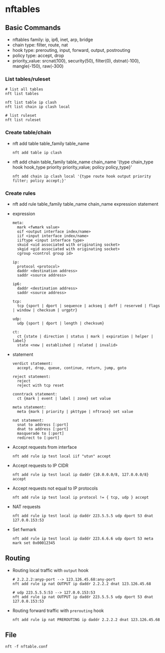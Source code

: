 # nftables

## Basic Commands

* nftables family: ip, ip6, inet, arp, bridge
* chain type: filter, route, nat
* hook type: prerouting, input, forward, output, postrouting
* policy type: accept, drop
* priority_value: srcnat(100), security(50), filter(0), dstnat(-100), mangle(-150), raw(-300)

### List tables/ruleset

```
# list all tables
nft list tables

nft list table ip clash
nft list chain ip clash local

# list ruleset
nft list ruleset
```

### Create table/chain

* nft add table table_family table_name

    ```
    nft add table ip clash
    ```

* nft add chain table_family table_name chain_name '{type chain_type hook hook_type priority priority_value; policy policy_type}'

    ```
    nft add chain ip clash local '{type route hook output priority filter; policy accept;}'
    ```

### Create rules

* nft add rule table_family table_name chain_name expression statement

* expression

    ```
    meta:
      mark <fwmark value>
      oif <output interface index/name>
      iif <input interface index/name>
      iiftype <input interface type>
      skuid <uid associated with originating socket>
      skgid <gid associated with originating socket>
      cgroup <control group id>

    ip:
      protocol <protocol>
      daddr <destination address>
      saddr <source address>

    ip6:
      daddr <destination address>
      saddr <source address>

    tcp:
      tcp {sport | dport | sequence | ackseq | doff | reserved | flags | window | checksum | urgptr}

    udp:
      udp {sport | dport | length | checksum}

    ct:
      ct {state | direction | status | mark | expiration | helper | label}
      state <new | established | related | invalid>
    ```

* statement

    ```
    verdict statement:
      accept, drop, queue, continue, return, jump, goto

    reject statement:
      reject
      reject with tcp reset

    conntrack statement:
      ct {mark | event | label | zone} set value

    meta statement:
      meta {mark | priority | pkttype | nftrace} set value

    nat statement:
      snat to address [:port]
      dnat to address [:port]
      masquerade to [:port]
      redirect to [:port]
    ```

* Accept requests from interface

    ```
    nft add rule ip test local iif "utun" accept
    ```

* Accept requests to IP CIDR

    ```
    nft add rule ip test local ip daddr {10.0.0.0/8, 127.0.0.0/8} accept
    ```

* Accept requests not equal to IP protocols

    ```
    nft add rule ip test local ip protocol != { tcp, udp } accept
    ```

* NAT requests

    ```
    nft add rule ip test local ip daddr 223.5.5.5 udp dport 53 dnat 127.0.0.153:53
    ```
* Set fwmark

    ```
    nft add rule ip test local ip daddr 223.6.6.6 udp dport 53 meta mark set 0x00012345
    ```

## Routing

* Routing local traffic with `output` hook

    ```
    # 2.2.2.2:anyp-port --> 123.126.45.68:any-port
    nft add rule ip nat OUTPUT ip daddr 2.2.2.2 dnat 123.126.45.68

    # udp 223.5.5.5:53 --> 127.0.0.153:53
    nft add rule ip nat OUTPUT ip daddr 223.5.5.5 udp dport 53 dnat 127.0.0.153:53
    ```

* Routing forward traffic with `prerouting` hook

    ```
    nft add rule ip nat PREROUTING ip daddr 2.2.2.2 dnat 123.126.45.68
    ```

## File

```
nft -f nftable.conf
```
